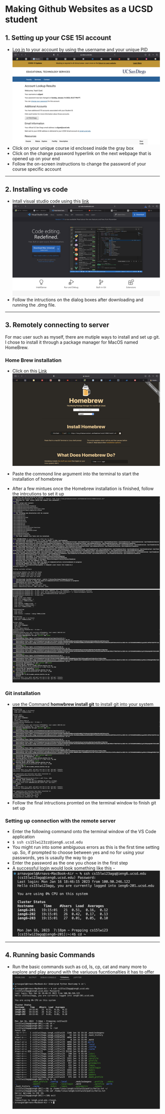 # Making Github Websites as a UCSD student

## 1. Setting up your CSE 15l account
  - [Log in](https://sdacs.ucsd.edu/~icc/index.php) to your account by using the username and your unique PID 
  ![](add1.png)
  - Click on your unique course id enclosed inside the gray box
  - Click on the change password hyperlink on the next webpage that is opened up on your end 
  - Follow the on-screen instructions to change the password of your course specific account

***

## 2. Installing vs code 
  - Intall visual studio code using this [link](https://code.visualstudio.com/)
  ![](vs%20code%20install%20ss.png)
  - Follow the intructions on the dialog boxes after downloading and running the .dmg file.

***

## 3. Remotely connecting to server 
For mac user such as myself, there are mutiple ways to install and set up git.
I chose to install it through a package manager for MacOS named HomeBrew.


  ### Home Brew installation
  - Click on this [Link](https://brew.sh)
  ![Home brew installation page](Hb%20install%20ss.png)
  
  - Paste the commond line argument into the terminal to start the installation of homebrew
  - After a few mintues once the Homebrew installation is finished, follow the intrcutions to set it up
![Installing homebrew](SS1.png)
![Installing homebrew](SS2.png)


  ### Git installation
   - use the Command **homwbrew install git** to install git into your system
![Setting git up](SS3.png)
   - Follow the final intructions promted on the terminal window to finish git set up
  
  
  ### Setting up connection with the remote server
  - Enter the following command onto the terminal window of the VS Code application 
  - `$ ssh cs15lwi23zz@ieng6.ucsd.edu`
  - You might run into some ambiguous errors as this is the first time setting up. So, if prompted to choose between yes and no for using your passwords, yes is usaully the way to go 
  - Enter the password as the one you chose in the first step
  - A successful login would look something like this -
  ![](add2.png)
  
***

## 4. Running basic Commands
- Run the basic commands such as cd, ls, cp, cat and many more to explore and play around with the variuous fucntionalties it has to offer
![Image containing basic commads run on a terminal window along with their outputs](Running%20commands%20ss.png)
